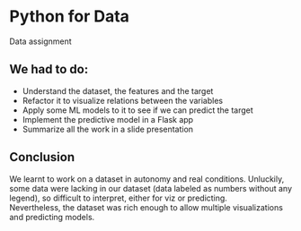 # Python for Data
Data assignment

## We had to do:
* Understand the dataset, the features and the target
* Refactor it to visualize relations between the variables
* Apply some ML models to it to see if we can predict the target
* Implement the predictive model in a Flask app
* Summarize all the work in a slide presentation

## Conclusion
We learnt to work on a dataset in autonomy and real conditions.
Unluckily, some data were lacking in our dataset (data labeled as numbers
without any legend), so difficult to interpret, either for viz or predicting.
<br/>
Nevertheless, the dataset was rich enough to allow multiple visualizations
and predicting models.
